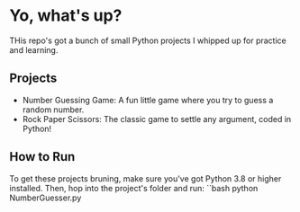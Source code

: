 # Yo, what's up? 
THis repo's got a bunch of small Python projects I whipped up for practice and learning.


## Projects
- Number Guessing Game: A fun little game where you try to guess a random number.
- Rock Paper Scissors: The classic game to settle any argument, coded in Python!


## How to Run
To get these projects bruning, make sure you've got Python 3.8 or higher installed. Then, hop into the project's folder and run:
``bash
python NumberGuesser.py

